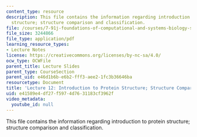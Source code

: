 ```yaml
---
content_type: resource
description: This file contains the information regarding introduction to protein
  structure; structure comparison and classification.
file: /courses/7-91j-foundations-of-computational-and-systems-biology-spring-2014/e41589e4df27f5974d7631183cf3962f_MIT7_91JS14_Lecture12.pdf
file_size: 3244866
file_type: application/pdf
learning_resource_types:
- Lecture Notes
license: https://creativecommons.org/licenses/by-nc-sa/4.0/
ocw_type: OCWFile
parent_title: Lecture Slides
parent_type: CourseSection
parent_uid: e46d1b6b-e6b2-fff3-aee2-1fc3b36646ba
resourcetype: Document
title: 'Lecture 12: Introduction to Protein Structure; Structure Comparison and Classification'
uid: e41589e4-df27-f597-4d76-31183cf3962f
video_metadata:
  youtube_id: null
---
```

This file contains the information regarding introduction to protein structure; structure comparison and classification.